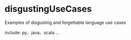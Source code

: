 # disgustingUseCases
Examples of disgusting and forgettable language use cases

include: py、java、scala ...
